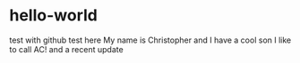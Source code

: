 # hello-world
test with github
test here
My name is Christopher and I have a cool son I like to call AC!
and a recent update
